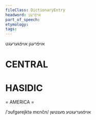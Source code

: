 ```yaml
---
fileClass: DictionaryEntry
headword: אויפֿרעגן
part_of_speech: 
etymology: 
tags: 
---
```

אויפֿרעגן
אויפֿגערעגט

CENTRAL
========

HASIDIC
=======
= AMERICA = 

/ˈɔufgərejktə mɛnčn/ אויפֿגערעגטע מענטשן